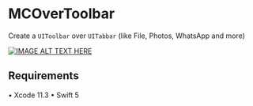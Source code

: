 # MCOverToolbar
Create a `UIToolbar` over `UITabbar` (like File, Photos, WhatsApp and more)

[![IMAGE ALT TEXT HERE](https://media.giphy.com/media/RKG3M6GlzS3BCR5BSh/giphy.gif)]()

## Requirements
• Xcode 11.3
• Swift 5
